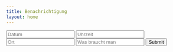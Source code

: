 ```yaml
---
title: Benachrichtigung
layout: home
---
```

<html>
    <body>
        <input type="text" placeholder="Datum" id="datumhtml">
        <input type="text" placeholder="Uhrzeit" id="zeithtml">
        <input type="text" placeholder="Ort" id="orthtml">
        <input type="text" placeholder="Was braucht man" id="sachenhtml">
        <input type="submit" onclick="notificationout()">
        <script>
        const express = require('express');
        const app = express();

        // Erlaube Anfragen von allen Ursprüngen
        app.use((req, res, next) => {
            res.header('Access-Control-Allow-Origin', '*');
            res.header('Access-Control-Allow-Methods', 'GET,PUT,POST,DELETE');
            res.header('Access-Control-Allow-Headers', 'Content-Type');
            next();
        });
        

        function notificationout() {
            console.log("Wird ausgeführt")
            debugger;
            let datum = document.getElementById("datumhtml").value;
            let uhrzeit = document.getElementById("zeithtml").value;
            let ort = document.getElementById("orthtml").value;
            let sachen = document.getElementById("sachenhtml").value;
            let texttext = "Hey der nächste TC findet am " + datum + " um " + uhrzeit + " statt, der Ort ist " + ort + " und ihr müsst " + sachen + " mitbringen, wir freuen uns."

            debugger;
            console.log("datum: " + datum);
            console.log("zeit: " + uhrzeit);
            console.log("ort: " + ort);
            console.log("sachen: " + sachen);
            console.log("wird gesendet")
            console.log("Definierter Text: " + texttext)
            debugger;
            const Notify = new Notification('Der nächste TC',{
                body: (texttext),
                icon: 'icon.png'
            });
            debugger;
            console.log("Wurde gesendet");
        }
    
        </script>
    </body>
</html>

